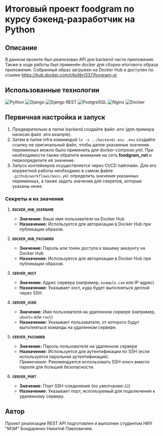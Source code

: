 # Итоговый проект foodgram по курсу бэкенд-разработчик на Python
## Описание
В данном проекте был реализован API для backend части приложения. Также в ходе работы был применён docker для сборки итогового образа приложения. Собранный образ загружен на Docker Hub и доступен по ссылке https://hub.docker.com/r/kolibri337/foogram-st

## Использованные технологии

![Python](https://img.shields.io/badge/Python-3.12-blue)
![Django](https://img.shields.io/badge/Django-4.2-brightgreen)
![Django REST](https://img.shields.io/badge/Django_REST-3.14-red)
![PostgreSQL](https://img.shields.io/badge/PostgreSQL-15-blue)
![Nginx](https://img.shields.io/badge/Nginx-1.25-green)
![Docker](https://img.shields.io/badge/Docker-26.1-blue)

## Первичная настройка и запуск
1. Предварительно в папке backend создайте файл .env (для примера написан файл .env.example).
2. Затем в папке infra коммандой ``` ln -s ../backend/.env .env ``` создайте ссылку на оригинальный файл, чтобы далее указанные значения переменных можно было применить для docker-compose.yml. При необходимости также обратите внимание на сеть **foodgram_net** и переопределите её значение.
3. Запуск контейнеров осуществляется через CI/CD пайплайн. Для его корректной работы необходимо в самом файле ```.github/workflows/main.yml``` определить значения указанных переменных, а также задать значения для секретов, которые указаны ниже.
### Секреты и их значения

1. **`DOCKER_HUB_USERNAME`**  
   - **Значение:** Ваше имя пользователя на Docker Hub  
   - **Назначение:** Используется для авторизации в Docker Hub при публикации образов.

2. **`DOCKER_HUB_PASSWORD`**  
   - **Значение:** Пароль или токен доступа к вашему аккаунту на Docker Hub  
   - **Назначение:** Используется для авторизации в Docker Hub при публикации образов.

3. **`SERVER_HOST`**  
   - **Значение:** Адрес сервера (например, `example.com` или IP-адрес)  
   - **Назначение:** Указывает хост, куда будет выполняться деплой через SSH.

4. **`SERVER_USER`**  
   - **Значение:** Имя пользователя на удаленном сервере (например, `ubuntu` или `root`)  
   - **Назначение:** Указывает пользователя, от которого будут выполняться команды на удаленном сервере.

5. **`SERVER_PASSWORD`**  
   - **Значение:** Пароль пользователя на удаленном сервере  
   - **Назначение:** Используется для аутентификации по SSH (если используется парольная аутентификация).  
   *Примечание:* Рекомендуется использовать SSH-ключ вместо пароля для большей безопасности.

6. **`SERVER_PORT`**  
   - **Значение:** Порт SSH-соединения (по умолчанию `22`)  
   - **Назначение:** Указывает порт, используемый для подключения к удаленному серверу.

## Автор
Проект реализации REST API подготовлен и выполнен студентом НИУ "МЭИ" Бондаренко Никитой Павловичем.